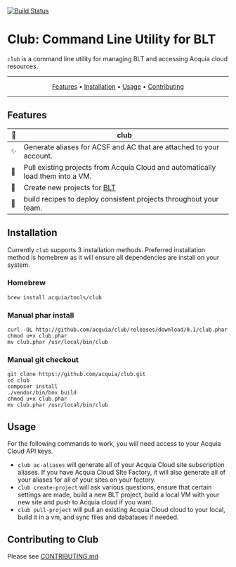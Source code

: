 [![Build Status](https://travis-ci.com/acquia/club.svg?token=eFBAT6vQ9cqDh1Sed5Mw&branch=master)](https://travis-ci.com/acquia/club)

# Club: Command Line Utility for BLT

`club` is a command line utility for managing BLT and accessing Acquia cloud resources.


-------
<p align="center">
    <a href="#features">Features</a> &bull;
    <a href="#installation">Installation</a> &bull;
    <a href="#usage">Usage</a> &bull;
    <a href="#contributing-to-club">Contributing</a>
</p>

-------

## Features

| :metal: | club
--------------------------|------------------------------------------------------------
:sparkles: | Generate aliases for ACSF and AC that are attached to your account.
:rocket: | Pull existing projects from Acquia Cloud and automatically load them into a VM.
:wrench: | Create new projects for <a href="http://github.com/acquia/blt">BLT</a>
:cake: | build recipes to deploy consistent projects throughout your team.

## Installation
Currently `club` supports 3 installation methods. Preferred installation method is homebrew as it will ensure all dependencies are install on your system.

### Homebrew
```
brew install acquia/tools/club
```

### Manual phar install

```
curl -OL http://github.com/acquia/club/releases/download/0.1/club.phar
chmod u+x club.phar
mv club.phar /usr/local/bin/club
```

### Manual git checkout

```
git clone https://github.com/acquia/club.git
cd club
composer install
./vendor/bin/box build
chmod u+x club.phar
mv club.phar /usr/local/bin/club
```

## Usage
For the following commands to work, you will need access to your Acquia Cloud API keys.

- `club ac-aliases` will generate all of your Acquia Cloud site subscription aliases. If you have Acquia Cloud SIte Factory, it will also generate all of your aliases for all of your sites on your factory.
- `club create-project` will ask various questions, ensure that certain settings are made, build a new BLT project, build a local VM with your new site and push to Acquia cloud if you want.
- `club pull-project` will pull an existing Acquia Cloud cloud to your local, build it in a vm, and sync files and dabatases if needed.

## Contributing to Club

Please see [CONTRIBUTING.md](CONTRIBUTING.md)

